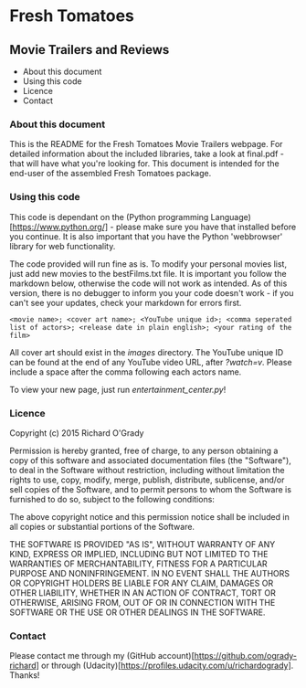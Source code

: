 #  Fresh Tomatoes
## Movie Trailers and Reviews

* About this document
* Using this code
* Licence
* Contact

### About this document

This is the README for the Fresh Tomatoes Movie Trailers webpage. For detailed information about the included libraries, take a look at final.pdf - that will have what you're looking for. This document is intended for the end-user of the assembled Fresh Tomatoes package.

### Using this code

This code is dependant on the (Python programming Language)[https://www.python.org/] - please make sure you have that installed before you continue. It is also important that you have the Python 'webbrowser' library for web functionality.

The code provided will run fine as is. To modify your personal movies list, just add new movies to the bestFilms.txt file. It is important you follow the markdown below, otherwise the code will not work as intended. As of this version, there is no debugger to inform you your code doesn't work - if you can't see your updates, check your markdown for errors first.

```
<movie name>; <cover art name>; <YouTube unique id>; <comma seperated list of actors>; <release date in plain english>; <your rating of the film>
```

All cover art should exist in the _images_ directory. The YouTube unique ID can be found at the end of any YouTube video URL, after _?watch=v_. Please include a space after the comma following each actors name.

To view your new page, just run _entertainment_center.py_!

### Licence

Copyright (c) 2015 Richard O'Grady

Permission is hereby granted, free of charge, to any person obtaining a copy of this software and associated documentation files (the "Software"), to deal in the Software without restriction, including without limitation the rights to use, copy, modify, merge, publish, distribute, sublicense, and/or sell copies of the Software, and to permit persons to whom the Software is furnished to do so, subject to the following conditions:

The above copyright notice and this permission notice shall be included in all copies or substantial portions of the Software.

THE SOFTWARE IS PROVIDED "AS IS", WITHOUT WARRANTY OF ANY KIND, EXPRESS OR IMPLIED, INCLUDING BUT NOT LIMITED TO THE WARRANTIES OF MERCHANTABILITY, FITNESS FOR A PARTICULAR PURPOSE AND NONINFRINGEMENT. IN NO EVENT SHALL THE AUTHORS OR COPYRIGHT HOLDERS BE LIABLE FOR ANY CLAIM, DAMAGES OR OTHER LIABILITY, WHETHER IN AN ACTION OF CONTRACT, TORT OR OTHERWISE, ARISING FROM, OUT OF OR IN CONNECTION WITH THE SOFTWARE OR THE USE OR OTHER DEALINGS IN THE SOFTWARE.

### Contact

Please contact me through my (GitHub account)[https://github.com/ogrady-richard] or through (Udacity)[https://profiles.udacity.com/u/richardogrady]. Thanks!
